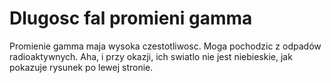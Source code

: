 # Dlugosc fal promieni gamma

Promienie gamma maja wysoka czestotliwosc. Moga pochodzic z odpadów
radioaktywnych. Aha, i przy okazji, ich swiatlo nie jest niebieskie, jak
pokazuje rysunek po lewej stronie.
